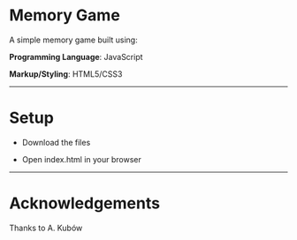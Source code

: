 # Memory Game

A simple memory game built using:

**Programming Language**: JavaScript

**Markup/Styling**: HTML5/CSS3

---

# Setup

- Download the files

- Open index.html in your browser

---

# Acknowledgements

Thanks to A. Kubów
